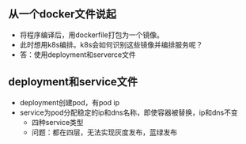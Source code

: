 
## 从一个docker文件说起
- 将程序编译后，用dockerfile打包为一个镜像。
- 此时想用k8s编排。k8s会如何识别这些镜像并编排服务呢？
- 答：使用deployment和serverce文件

## deployment和service文件
- deployment创建pod，有pod ip
- service为pod分配稳定的ip和dns名称，即使容器被替换，ip和dns不变
	- 四种service类型
	- 问题：都在四层，无法实现灰度发布，蓝绿发布